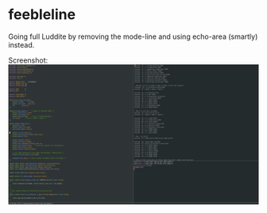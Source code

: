 # feebleline
Going full Luddite by removing the mode-line and using echo-area (smartly) instead.

Screenshot:
![Alt text](scrot1.png?raw=true "Screenshot1")
